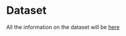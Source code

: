# Dataset


All the information on the dataset will be [here](https://github.com/Darya7335/Intrusion-Detection-as-an-Image-Classifier)